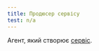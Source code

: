 ```yaml
---
title: Продюсер сервісу
test: n/a
---
```


Агент, який створює [сервіс](/docs/reference/glossary/#service).
